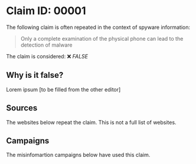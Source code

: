# Claim ID: 00001

The following claim is often repeated in the context of spyware information:

> Only a complete examination of the physical phone can lead to the detection of malware

The claim is considered: :x: *FALSE*

## Why is it false?
Lorem ipsum [to be filled from the other editor]

## Sources
The websites below repeat the claim. This is not a full list of websites.

## Campaigns
The misinfomartion campaigns below have used this claim.
